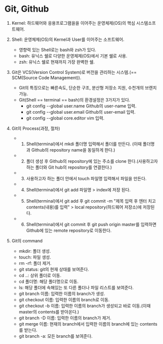 # Git, Github

1. Kernel: 하드웨어와 응용프로그램을을 이어주는 운영체제(OS)의 핵심 시스템소프트웨어.

2. Shell: 운영체제(OS)의 Kernel과 User를 이어주는 소프트웨어.
    - 영향력 있는 Shell로는 bash와 zsh가 있다.
    - bash: 유닉스 쉘로 다양한 운영체제(OS)에서 기본 쉘로 사용.
    - zsh: 유닉스 쉘로 현재까지 가장 완벽한 쉘.

3. Git은 VCS(Version Control System)로 버전을 관리하는 시스템.(== SCM(Source Code Management)).
    - Git의 특징으로는 빠른속도, 단순한 구조, 분산형 저장소 지원, 수천개의 브랜치 가능.
    - Git(Shell == terminal == bash)의 환경설정은 3가지가 있다.
        - git config --global user.name Github의 user-name 입력.
        - git config --global user.email Github의 user-email 입력.
        - git config --global core.editor vim 입력.

4.  Git의 Process(과정, 절차)
    - 1. Shell(terminal)에서 mkdi 폴더명 입력해서 폴더를 만든다. (이때 폴더명과 Github의 repository name을 동일하게 한다.)
    - 2. 폴더 생성 후 Github의 repository에 있는 주소를 clone 한다.(사용하고자 하는 폴더와 Git hub의 repository를 연결한다.)
    - 3. 사용하고자 하는 폴더 안에서 touch 파일명 입력해서 파일을 만든다.
    - 4. Shell(terminal)에서 git add 파일명 > index에 저장 된다. 
    - 5. Shell(terminal)에서 git add 후 git commit -m "제목 입력 후 엔터 치고 contents(내용)를 입력" > local repository(하드웨어 저장소)에 저장된다.
    - 6. Shell(terminal)에서 git commit 후 git push origin master를 입력하면 Github에 있는 remote repository로 이동한다.

5. Git의 command
    - mkdir: 폴더 생성.
    - touch: 파일 생성.
    - rm -rf: 폴더 제거.
    - git status: git의 현재 상태를 보여준다.
    - cd ..: 상위 폴더로 이동.
    - cd 폴더명: 해당 폴더명으로 이동.
    - ls: 해당 폴더에 속해있는 또 다른 폴더나 파일 리스트를 보여준다.
    - git branch 이름: 입력한 이름의 branch가 생성.
    - git checkout 이름: 입력한 이름의 branch로 이동.
    - git checkout -b 이름: 입력한 이름의 branch가 생성되고 바로 이동.(이때 master의 contents를 받아온다.)
    - git branch -D 이름: 입력한 이름의 branch가 제거.
    - git merge 이름: 현재의 branch에서 입력한 이름의 branch에 있는 contents를 받는다.
    - git branch -a: 모든 branch를 보여준다.